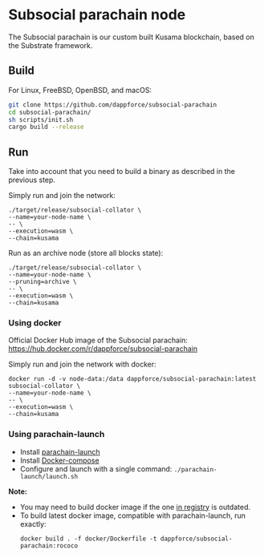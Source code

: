 # Subsocial parachain node

The Subsocial parachain is our custom built Kusama blockchain, based on the Substrate framework.

## Build

For Linux, FreeBSD, OpenBSD, and macOS:

```sh
git clone https://github.com/dappforce/subsocial-parachain
cd subsocial-parachain/
sh scripts/init.sh
cargo build --release
```

## Run

Take into account that you need to build a binary as described in the previous step.

Simply run and join the network:

```shell
./target/release/subsocial-collator \
--name=your-node-name \
-- \
--execution=wasm \
--chain=kusama
```

Run as an archive node (store all blocks state):

```shell
./target/release/subsocial-collator \
--name=your-node-name \
--pruning=archive \
-- \
--execution=wasm \
--chain=kusama
```

### Using docker

Official Docker Hub image of the Subsocial parachain: 
https://hub.docker.com/r/dappforce/subsocial-parachain

Simply run and join the network with docker:

```shell
docker run -d -v node-data:/data dappforce/subsocial-parachain:latest subsocial-collator \
--name=your-node-name \
-- \
--execution=wasm \
--chain=kusama
```

### Using parachain-launch

- Install [parachain-launch](https://github.com/open-web3-stack/parachain-launch)
- Install [Docker-compose](https://docs.docker.com/compose/install/)
- Configure and launch with a single command: `./parachain-launch/launch.sh`

**Note:**

- You may need to build docker image if the one [in registry](https://hub.docker.com/r/dappforce/subsocial-parachain) is outdated.
- To build latest docker image, compatible with parachain-launch, run exactly:
    ```shell
    docker build . -f docker/Dockerfile -t dappforce/subsocial-parachain:rococo
    ```

